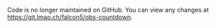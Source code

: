 Code is no longer maintained on GitHub. You can view any changes at https://git.lmao.ch/falcon5/obs-countdown.
